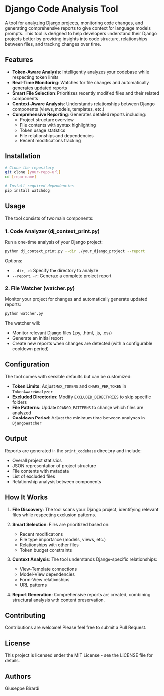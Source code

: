# Django Code Analysis Tool

A  tool for analyzing Django projects, monitoring code changes, and generating comprehensive reports to give context for language models prompts. This tool is designed to help developers understand their Django projects better by providing insights into code structure, relationships between files, and tracking changes over time. 

## Features

- **Token-Aware Analysis**: Intelligently analyzes your codebase while respecting token limits
- **Real-Time Monitoring**: Watches for file changes and automatically generates updated reports
- **Smart File Selection**: Prioritizes recently modified files and their related components
- **Context-Aware Analysis**: Understands relationships between Django components (views, models, templates, etc.)
- **Comprehensive Reporting**: Generates detailed reports including:
  - Project structure overview
  - File contents with syntax highlighting
  - Token usage statistics
  - File relationships and dependencies
  - Recent modifications tracking

## Installation

```bash
# Clone the repository
git clone [your-repo-url]
cd [repo-name]

# Install required dependencies
pip install watchdog
```

## Usage

The tool consists of two main components:

### 1. Code Analyzer (dj_context_print.py)

Run a one-time analysis of your Django project:

```bash
python dj_context_print.py --dir ./your_django_project --report
```

Options:
- `--dir`, `-d`: Specify the directory to analyze
- `--report`, `-r`: Generate a complete project report

### 2. File Watcher (watcher.py)

Monitor your project for changes and automatically generate updated reports:

```bash
python watcher.py
```

The watcher will:
- Monitor relevant Django files (.py, .html, .js, .css)
- Generate an initial report
- Create new reports when changes are detected (with a configurable cooldown period)

## Configuration

The tool comes with sensible defaults but can be customized:

- **Token Limits**: Adjust `MAX_TOKENS` and `CHARS_PER_TOKEN` in `TokenAwareAnalyzer`
- **Excluded Directories**: Modify `EXCLUDED_DIRECTORIES` to skip specific folders
- **File Patterns**: Update `DJANGO_PATTERNS` to change which files are analyzed
- **Cooldown Period**: Adjust the minimum time between analyses in `DjangoWatcher`

## Output

Reports are generated in the `print_codebase` directory and include:
- Overall project statistics
- JSON representation of project structure
- File contents with metadata
- List of excluded files
- Relationship analysis between components

## How It Works

1. **File Discovery**: The tool scans your Django project, identifying relevant files while respecting exclusion patterns.

2. **Smart Selection**: Files are prioritized based on:
   - Recent modifications
   - File type importance (models, views, etc.)
   - Relationships with other files
   - Token budget constraints

3. **Context Analysis**: The tool understands Django-specific relationships:
   - View-Template connections
   - Model-View dependencies
   - Form-View relationships
   - URL patterns

4. **Report Generation**: Comprehensive reports are created, combining structural analysis with content preservation.

## Contributing

Contributions are welcome! Please feel free to submit a Pull Request.

## License

This project is licensed under the MIT License - see the LICENSE file for details.

## Authors

Giuseppe Birardi
